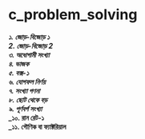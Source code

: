 # c_problem_solving

<!-- Book Name: ৫২টি প্রোগ্রামিং সমস্যা ও সমাধান -->

**_১. জোড়-বিজোড় ১_** <br/>
**_2. জোড়-বিজোড় 2_** <br/>
**_৩. অধোগামী সংখ্যা_** <br/>
**_৪. ভাজক_** <br/>
**_৫. বক্স-১_** <br/>
**_৬. যোগফল নির্ণয়_** <br/>
**_৭. সংখ্যা গণনা_** <br/>
**_৮. ছোট থেকে বড়_** <br/>
**_৯. পূর্ণবর্গ সংখ্যা_** <br/>
**_১০. রান রেট-১** <br/>
**_১১. গৌণিক বা ফ্যাক্টরিয়াল** <br/>
